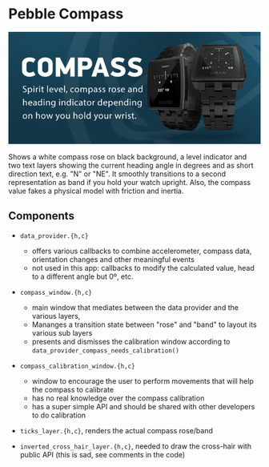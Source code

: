 # Pebble Compass

![Pebble appstore banner](media/compass.png)

Shows a white compass rose on black background, a level indicator and two text layers showing the current heading angle in degrees and as short direction text, e.g. "N" or "NE".
It smoothly transitions to a second representation as band if you hold your watch upright.
Also, the compass value fakes a physical model with friction and inertia.

## Components

- `data_provider.{h,c}`
	- offers various callbacks to combine accelerometer, compass data, orientation changes and other meaningful events
	- not used in this app: callbacks to modify the calculated value, head to a different angle but 0º, etc.
		
- `compass_window.{h,c}`
	- main window that mediates between the data provider and the various layers,
	- Mananges a transition state between "rose" and "band" to layout its various sub layers
	- presents and dismisses the calibration window according to `data_provider_compass_needs_calibration()`
	
- `compass_calibration_window.{h,c}`	
	- window to encourage the user to perform movements that will help the compass to calibrate
	- has no real knowledge over the compass calibration
	- has a super simple API and should be shared with other developers to do calibration
	
- `ticks_layer.{h,c}`, renders the actual compass rose/band
- `inverted_cross_hair_layer.{h,c}`, needed to draw the cross-hair with public API (this is sad, see comments in the code)
	
